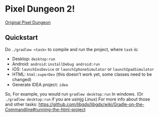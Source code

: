 Pixel Dungeon 2!
=================

[Original Pixel Dungeon](https://github.com/watabou/pixel-dungeon)



Quickstart
----------

Do `./gradlew <task>` to compile and run the project, where `task` is:

* Desktop: `desktop:run`
* Android: `android:installDebug android:run`
* iOS: `launchIosDevice` or `launchIphoneSimulator` or `launchIpadSimulator`
* HTML: `html:superDev` (this doesn't work yet, some classes need to be changed)
* Generate IDEA project: `idea`

So, For example, you would run `gradlew desktop:run` In windows. (Or `./gradlew desktop:run` if you are usinjg Linux)
For more info about those and other tasks: https://github.com/libgdx/libgdx/wiki/Gradle-on-the-Commandline#running-the-html-project
